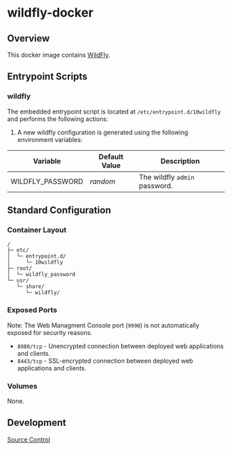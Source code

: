 # wildfly-docker

## Overview

This docker image contains [WildFly](https://wildfly.org/).

## Entrypoint Scripts

### wildfly

The embedded entrypoint script is located at `/etc/entrypoint.d/10wildfly` and performs the following actions:

1. A new wildfly configuration is generated using the following environment variables:

 | Variable | Default Value | Description |
 | ---------| ------------- | ----------- |
 | WILDFLY_PASSWORD | _random_ | The wildfly `admin` password. |

## Standard Configuration

### Container Layout

```
/
├─ etc/
│  └─ entrypoint.d/
│     └─ 10wildfly
├─ root/
│  └─ wildfly_password
└─ usr/
   └─ share/
      └─ wildfly/
```

### Exposed Ports

Note: The Web Managment Console port (`9990`) is not automatically exposed for security reasons.

* `8080/tcp` - Unencrypted connection between deployed web applications and clients.
* `8443/tcp` - SSL-encrypted connection between deployed web applications and clients.

### Volumes

None.

## Development

[Source Control](https://github.com/crashvb/wildfly-docker)

